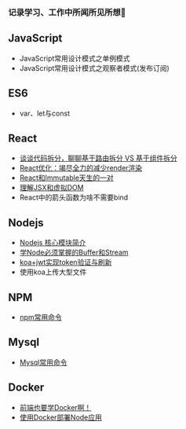 
### 记录学习、工作中所闻所见所想🚀

## JavaScript
- JavaScript常用设计模式之单例模式
- JavaScript常用设计模式之观察者模式(发布订阅)

## ES6
- var、let与const

## React
- [谈谈代码拆分，聊聊基于路由拆分 VS 基于组件拆分](https://github.com/Vibing/blog/issues/5)
- [React优化：竭尽全力的减少render渲染](https://github.com/Vibing/blog/issues/3)
- [React和Immutable天生的一对](https://github.com/Vibing/blog/issues/2)
- [理解JSX和虚拟DOM](https://github.com/Vibing/blog/issues/1)
- React中的箭头函数为啥不需要bind

## Nodejs
- [Nodejs 核心模块简介](https://github.com/Vibing/blog/issues/10)
- [学Node必须掌握的Buffer和Stream](https://github.com/Vibing/blog/issues/11)
- [koa+jwt实现token验证与刷新](https://github.com/Vibing/blog/issues/7)
- 使用koa上传大型文件


## NPM
- [npm常用命令](https://github.com/Vibing/blog/issues/4)


## Mysql
- [Mysql常用命令](https://github.com/Vibing/blog/issues/6)

## Docker
- [前端也要学Docker啊！](https://github.com/Vibing/blog/issues/8)
- [使用Docker部署Node应用](https://github.com/Vibing/blog/issues/9)




